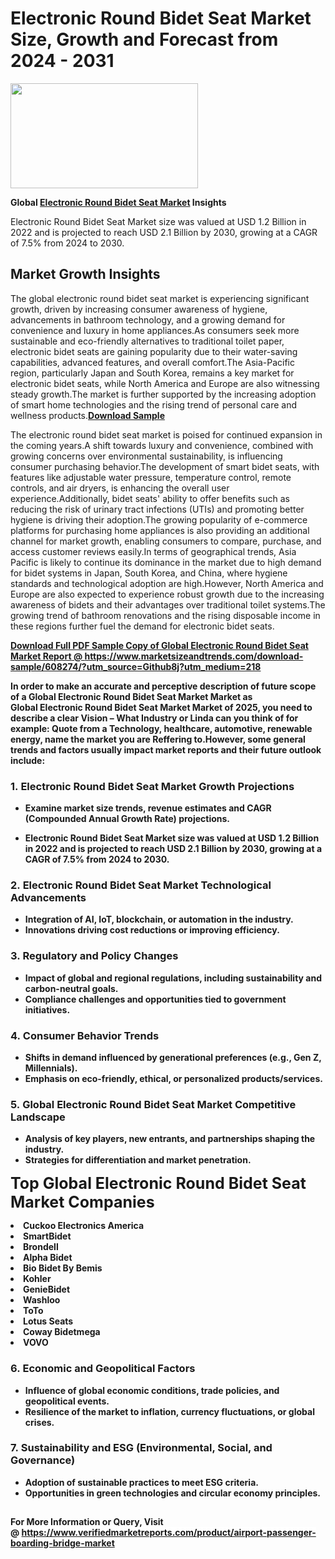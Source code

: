 <H1>Electronic Round Bidet Seat Market Size, Growth and Forecast from 2024 - 2031</H1><img class="aligncenter size-medium wp-image-584254" src="https://thirdeyenews.in/wp-content/uploads/2024/09/Global-Market-Research-300x168.jpeg" alt="" width="300" height="168" /><p><strong>Global&nbsp;<a href="https://www.marketsizeandtrends.com/download-sample/608274/?utm_source=Github8j?utm_medium=218">Electronic Round Bidet Seat Market</a> Insights</strong></p><p>Electronic Round Bidet Seat Market size was valued at USD 1.2 Billion in 2022 and is projected to reach USD 2.1 Billion by 2030, growing at a CAGR of 7.5% from 2024 to 2030.</p><p><h2>Market Growth Insights</h2> <p>The global electronic round bidet seat market is experiencing significant growth, driven by increasing consumer awareness of hygiene, advancements in bathroom technology, and a growing demand for convenience and luxury in home appliances.As consumers seek more sustainable and eco-friendly alternatives to traditional toilet paper, electronic bidet seats are gaining popularity due to their water-saving capabilities, advanced features, and overall comfort.The Asia-Pacific region, particularly Japan and South Korea, remains a key market for electronic bidet seats, while North America and Europe are also witnessing steady growth.The market is further supported by the increasing adoption of smart home technologies and the rising trend of personal care and wellness products.<strong><a href="#">Download Sample</a></strong></p> <p>The electronic round bidet seat market is poised for continued expansion in the coming years.A shift towards luxury and convenience, combined with growing concerns over environmental sustainability, is influencing consumer purchasing behavior.The development of smart bidet seats, with features like adjustable water pressure, temperature control, remote controls, and air dryers, is enhancing the overall user experience.Additionally, bidet seats' ability to offer benefits such as reducing the risk of urinary tract infections (UTIs) and promoting better hygiene is driving their adoption.The growing popularity of e-commerce platforms for purchasing home appliances is also providing an additional channel for market growth, enabling consumers to compare, purchase, and access customer reviews easily.In terms of geographical trends, Asia Pacific is likely to continue its dominance in the market due to high demand for bidet systems in Japan, South Korea, and China, where hygiene standards and technological adoption are high.However, North America and Europe are also expected to experience robust growth due to the increasing awareness of bidets and their advantages over traditional toilet systems.The growing trend of bathroom renovations and the rising disposable income in these regions further fuel the demand for electronic bidet seats.<strong><a href="#"></p><p><span class=""><strong>Download Full PDF Sample Copy of Global Electronic Round Bidet Seat Market Report</strong> @ <a href="https://www.marketsizeandtrends.com/download-sample/608274/?utm_source=Github8j?utm_medium=218" target="_blank">https://www.marketsizeandtrends.com/download-sample/608274/?utm_source=Github8j?utm_medium=218</a></span></p><p>In order to make an accurate and perceptive description of future scope of a Global&nbsp;Electronic Round Bidet Seat Market Market as Global&nbsp;Electronic Round Bidet Seat Market Market of 2025, you need to describe a clear Vision &ndash; What Industry or Linda can you think of for example: Quote from a Technology, healthcare, automotive, renewable energy, name the market you are Reffering to.However, some general trends and factors usually impact market reports and their future outlook include:</p><h3>1.&nbsp;<strong>Electronic Round Bidet Seat Market Growth Projections</strong></h3><ul><li>Examine market size trends, revenue estimates and CAGR (Compounded Annual Growth Rate) projections.</li><li><p>Electronic Round Bidet Seat Market size was valued at USD 1.2 Billion in 2022 and is projected to reach USD 2.1 Billion by 2030, growing at a CAGR of 7.5% from 2024 to 2030.</p></li></ul><h3>2.&nbsp;<strong>Electronic Round Bidet Seat Market Technological Advancements</strong></h3><ul><li>Integration of AI, IoT, blockchain, or automation in the industry.</li><li>Innovations driving cost reductions or improving efficiency.</li></ul><h3>3.&nbsp;<strong>Regulatory and Policy Changes</strong></h3><ul><li>Impact of global and regional regulations, including sustainability and carbon-neutral goals.</li><li>Compliance challenges and opportunities tied to government initiatives.</li></ul><h3>4.&nbsp;<strong>Consumer Behavior Trends</strong></h3><ul><li>Shifts in demand influenced by generational preferences (e.g., Gen Z, Millennials).</li><li>Emphasis on eco-friendly, ethical, or personalized products/services.</li></ul><h3>5.&nbsp;<strong>Global Electronic Round Bidet Seat Market Competitive Landscape</strong></h3><ul><li>Analysis of key players, new entrants, and partnerships shaping the industry.</li><li>Strategies for differentiation and market penetration.</li></ul><p data-pm-slice="1 1 []"><span style="color: inherit; font-family: inherit; font-size: 25px;">Top Global Electronic Round Bidet Seat Market Companies</span></p><div class="" data-test-id=""><p><li>Cuckoo Electronics America</li><li> SmartBidet</li><li> Brondell</li><li> Alpha Bidet</li><li> Bio Bidet By Bemis</li><li> Kohler</li><li> GenieBidet</li><li> Washloo</li><li> ToTo</li><li> Lotus Seats</li><li> Coway Bidetmega</li><li> VOVO</li></p></div><h3>6.&nbsp;<strong>Economic and Geopolitical Factors</strong></h3><ul><li>Influence of global economic conditions, trade policies, and geopolitical events.</li><li>Resilience of the market to inflation, currency fluctuations, or global crises.</li></ul><h3>7.&nbsp;<strong>Sustainability and ESG (Environmental, Social, and Governance)</strong></h3><ul><li>Adoption of sustainable practices to meet ESG criteria.</li><li>Opportunities in green technologies and circular economy principles.</li></ul><h2><strong style="font-size: 14px;">For More Information or Query, Visit @&nbsp;</strong><a style="background-color: #ffffff; font-size: 14px;" href="https://www.marketsizeandtrends.com/report/electronic-round-bidet-seat-market/" target="_blank">https://www.verifiedmarketreports.com/product/airport-passenger-boarding-bridge-market</a></h2>